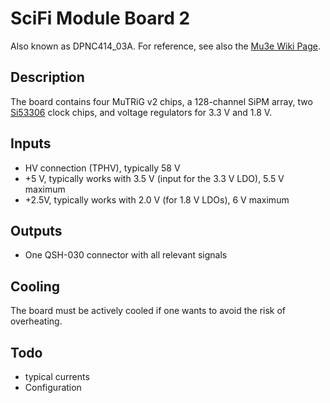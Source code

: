 # SciFi Module Board 2

Also known as DPNC414_03A. For reference, see also the [Mu3e Wiki Page](https://www.physi.uni-heidelberg.de/Forschung/he/mu3e/wiki/index.php/MuTRiG_and_STiC_Documents#SciFi_Module_Board_2_.28DPNC414_03A.29).

## Description
The board contains four MuTRiG v2 chips, a 128-channel SiPM array, two [Si53306](https://www.silabs.com/timing/buffers/any-format-clock-buffers/device.si53306-b-gm) clock chips, and voltage regulators for 3.3 V and 1.8 V.

## Inputs
* HV connection (TPHV), typically 58 V
* +5 V, typically works with 3.5 V (input for the 3.3 V LDO),  5.5 V maximum
* +2.5V, typically works with 2.0 V (for 1.8 V LDOs), 6 V maximum

## Outputs
* One QSH-030 connector with all relevant signals

## Cooling
The board must be actively cooled if one wants to avoid the risk of overheating. 

## Todo
* typical currents
* Configuration